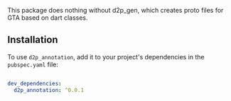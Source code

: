 
This package does nothing without d2p_gen, which creates proto files for GTA based on dart classes.

## Installation

To use `d2p_annotation`, add it to your project's dependencies
in the `pubspec.yaml` file:

```yaml

dev_dependencies:
  d2p_annotation: ^0.0.1

```
